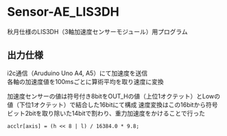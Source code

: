 # Sensor-AE_LIS3DH
秋月仕様のLIS3DH（3軸加速度センサーモジュール）用プログラム

## 出力仕様
i2c通信（Aruduino Uno A4, A5）にて加速度を送信  
各軸の加速度値を100msごとに算術平均を取り速度に変換  

加速度センサーの値は符号付き8bitをOUT_Hの値（上位1オクテット）とLowの値（下位1オクテット）で結合した16bitにて構成
速度変換はこの16bitから符号ビット2bitを取り除いた14bitで割わり、重力加速度をかけることで行った
```
acclr[axis] = (h << 8 | l) / 16384.0 * 9.8;
```
